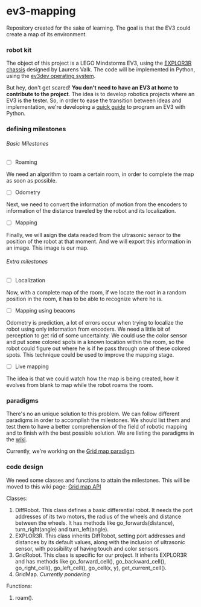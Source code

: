 # ev3-mapping
Repository created for the sake of learning. The goal is that the EV3 could create a map of its environment.

### robot kit

The object of this project is a LEGO Mindstorms EV3, using the [EXPLOR3R chassis](http://robotsquare.com/2015/10/06/explor3r-building-instructions/) designed by Laurens Valk.
The code will be implemented in Python, using the [ev3dev operating system](http://www.ev3dev.org/).

But hey, don't get scared! **You don't need to have an EV3 at home to contribute to the project**. The idea is to develop robotics projects where an EV3 is the tester. So, in order to ease the transition between ideas and implementation, we're developing a [quick guide](https://docs.google.com/document/d/1BQL6n_TtwxtuzLo3r-wGgEYh9efFLvU81lJhyMmS0ns/edit?usp=sharing) to program an EV3 with Python.

### defining milestones

###### Basic Milestones

- [ ] Roaming

We need an algorithm to roam a certain room, in order to complete the map as soon as possible.

- [ ] Odometry

Next, we need to convert the information of motion from the encoders to information of the distance traveled by the robot and its localization.

- [ ] Mapping

Finally, we will asign the data readed from the ultrasonic sensor to the position of the robot at that moment. And we will export this information in an image. This image is our map.

###### Extra milestones

- [ ] Localization

Now, with a complete map of the room, if we locate the root in a random position in the room, it has to be able to recognize where he is. 

- [ ] Mapping using beacons

Odometry is prediction, a lot of errors occur when trying to localize the robot using only information from encoders. We need a little bit of perception to get rid of some uncertainty. We could use the color sensor and put some colored spots in a known location within the room, so the robot could figure out where he is if he pass through one of these colored spots.
This technique could be used to improve the mapping stage.

- [ ] Live mapping

The idea is that we could watch how the map is being created, how it evolves from blank to map while the robot roams the room.

### paradigms

There's no an unique solution to this problem. We can follow different paradigms in order to accomplish the milestones. We should list them and test them to have a better comprehension of the field of robotic mapping and to finish with the best possible solution.
We are listing the paradigms in the [wiki](https://github.com/alesolano/ev3-mapping/wiki).

Currently, we're working on the [Grid map paradigm](https://github.com/alesolano/ev3-mapping/wiki#grid-map).

### code design

We need some classes and functions to attain the milestones. This will be moved to this wiki page: [Grid map API](https://github.com/alesolano/ev3-mapping/wiki/Grid-Map-API)

Classes:

1. DiffRobot.  This class defines a basic differential robot. It needs the port addresses of its two motors, the radius of the wheels and distance between the wheels. It has methods like go_forwards(distance), turn_right(angle) and turn_left(angle).
2. EXPLOR3R. This class inherits DiffRobot, setting port addresses and distances by its default values, along with the inclusion of ultrasonic sensor, with possibility of having touch and color sensors.
3. GridRobot. This class is specific for our project. It inherits EXPLOR3R and has methods like go_forward_cell(), go_backward_cell(), go_right_cell(), go_left_cell(), go_cell(x, y), get_current_cell().
4. GridMap. *Currently pondering*

Functions:

1. roam().

